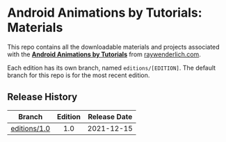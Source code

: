# Android Animations by Tutorials: Materials

This repo contains all the downloadable materials and projects associated with the **[Android Animations by Tutorials](https://www.raywenderlich.com/books/android-animations-by-tutorials)** from [raywenderlich.com](https://www.raywenderlich.com).

Each edition has its own branch, named `editions/[EDITION]`. The default branch for this repo is for the most recent edition.

## Release History

| Branch                                                                            | Edition | Release Date |
| --------------------------------------------------------------------------------- |:-------:|:------------:|
| [editions/1.0](https://github.com/raywenderlich/aat-materials/tree/editions/1.0) | 1.0     | 2021-12-15   |

